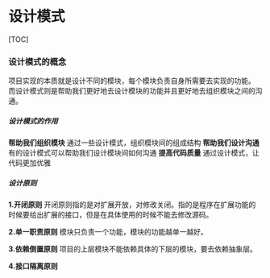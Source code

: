# 设计模式

[TOC]

### 设计模式的概念

项目实现的本质就是设计不同的模块，每个模块负责自身所需要去实现的功能。
而设计模式则是帮助我们更好地去设计模块的功能并且更好地去组织模块之间的沟通。

##### 设计模式的作用
**帮助我们组织模块**
通过一些设计模式，组织模块间的组成结构
**帮助我们设计沟通**
有的设计模式可以帮助我们设计模块间如何沟通
**提高代码质量**
通过设计模式，让代码更加优雅

##### 设计原则
**1.开闭原则**
开闭原则指的是对扩展开放，对修改关闭。指的是程序在扩展功能的时候要给出扩展的接口，但是在具体使用的时候不能去修改源码。

**2.单一职责原则**
模块只负责一个功能，模块的功能越单一越好。

**3.依赖倒置原则**
项目的上层模块不能依赖具体的下层的模块，要去依赖抽象层。

**4.接口隔离原则**
